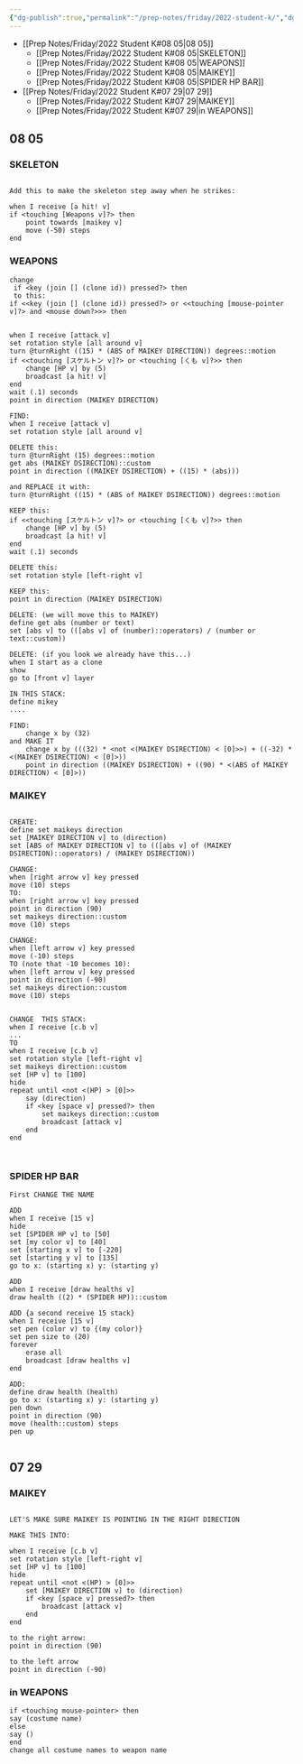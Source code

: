 ```yaml
---
{"dg-publish":true,"permalink":"/prep-notes/friday/2022-student-k/","dgHomeLink":true,"dgPassFrontmatter":false}
---
```




- [[Prep Notes/Friday/2022 Student K#08 05|08 05]]
	- [[Prep Notes/Friday/2022 Student K#08 05|SKELETON]]
	- [[Prep Notes/Friday/2022 Student K#08 05|WEAPONS]]
	- [[Prep Notes/Friday/2022 Student K#08 05|MAIKEY]]
	- [[Prep Notes/Friday/2022 Student K#08 05|SPIDER HP BAR]]
- [[Prep Notes/Friday/2022 Student K#07 29|07 29]]
	- [[Prep Notes/Friday/2022 Student K#07 29|MAIKEY]]
	- [[Prep Notes/Friday/2022 Student K#07 29|in WEAPONS]]



## 08 05

<div class="blocks">

### SKELETON
```

Add this to make the skeleton step away when he strikes:

when I receive [a hit! v]
if <touching [Weapons v]?> then
    point towards [maikey v]
    move (-50) steps
end

```

### WEAPONS

```
change 
 if <key (join [] (clone id)) pressed?> then
 to this:
if <<key (join [] (clone id)) pressed?> or <<touching [mouse-pointer v]?> and <mouse down?>>> then


when I receive [attack v]
set rotation style [all around v]
turn @turnRight ((15) * (ABS of MAIKEY DIRECTION)) degrees::motion
if <<touching [スケルトン v]?> or <touching [くも v]?>> then
    change [HP v] by (5)
    broadcast [a hit! v]
end
wait (.1) seconds
point in direction (MAIKEY DIRECTION)

FIND:
when I receive [attack v]
set rotation style [all around v]

DELETE this:
turn @turnRight (15) degrees::motion
get abs (MAIKEY DSIRECTION)::custom
point in direction ((MAIKEY DSIRECTION) + ((15) * (abs)))

and REPLACE it with:
turn @turnRight ((15) * (ABS of MAIKEY DSIRECTION)) degrees::motion

KEEP this:
if <<touching [スケルトン v]?> or <touching [くも v]?>> then
    change [HP v] by (5)
    broadcast [a hit! v]
end
wait (.1) seconds

DELETE this:
set rotation style [left-right v]

KEEP this:
point in direction (MAIKEY DSIRECTION)

DELETE: (we will move this to MAIKEY)
define get abs (number or text)
set [abs v] to (([abs v] of (number)::operators) / (number or text::custom))

DELETE: (if you look we already have this...)
when I start as a clone
show
go to [front v] layer

IN THIS STACK:
define mikey
....

FIND:
    change x by (32)
and MAKE IT
    change x by (((32) * <not <(MAIKEY DSIRECTION) < [0]>>) + ((-32) * <(MAIKEY DSIRECTION) < [0]>))
    point in direction ((MAIKEY DSIRECTION) + ((90) * <(ABS of MAIKEY DIRECTION) < [0]>))

```

### MAIKEY

```

CREATE:
define set maikeys direction
set [MAIKEY DIRECTION v] to (direction)
set [ABS of MAIKEY DIRECTION v] to (([abs v] of (MAIKEY DSIRECTION)::operators) / (MAIKEY DSIRECTION))

CHANGE:
when [right arrow v] key pressed
move (10) steps
TO:
when [right arrow v] key pressed
point in direction (90)
set maikeys direction::custom
move (10) steps

CHANGE:
when [left arrow v] key pressed
move (-10) steps
TO (note that -10 becomes 10):
when [left arrow v] key pressed
point in direction (-90)
set maikeys direction::custom
move (10) steps


CHANGE  THIS STACK:
when I receive [c.b v]
...
TO
when I receive [c.b v]
set rotation style [left-right v]
set maikeys direction::custom
set [HP v] to [100]
hide
repeat until <not <(HP) > [0]>>
    say (direction)
    if <key [space v] pressed?> then
        set maikeys direction::custom
        broadcast [attack v]
    end
end



```

### SPIDER HP BAR

```
First CHANGE THE NAME

ADD
when I receive [15 v]
hide
set [SPIDER HP v] to [50]
set [my color v] to [40]
set [starting x v] to [-220]
set [starting y v] to [135]
go to x: (starting x) y: (starting y)

ADD
when I receive [draw healths v]
draw health ((2) * (SPIDER HP))::custom

ADD {a second receive 15 stack}
when I receive [15 v]
set pen (color v) to {(my color)}
set pen size to (20)
forever
    erase all
    broadcast [draw healths v]
end

ADD: 
define draw health (health)
go to x: (starting x) y: (starting y)
pen down
point in direction (90)
move (health::custom) steps
pen up


```


</div >


## 07 29


<div class="blocks">


### MAIKEY

```

LET'S MAKE SURE MAIKEY IS POINTING IN THE RIGHT DIRECTION 

MAKE THIS INTO:

when I receive [c.b v]
set rotation style [left-right v]
set [HP v] to [100]
hide
repeat until <not <(HP) > [0]>>
    set [MAIKEY DIRECTION v] to (direction)
    if <key [space v] pressed?> then
        broadcast [attack v]
    end
end

to the right arrow:
point in direction (90)

to the left arrow
point in direction (-90)
```

### in WEAPONS

```
if <touching mouse-pointer> then
say (costume name)
else
say ()
end
change all costume names to weapon name
```



</div>